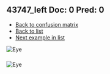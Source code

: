 ## 43747_left Doc: 0 Pred: 0
- [Back to confusion matrix](https://github.com/juliandewit/kaggle_retinopathy/blob/master/matrix.md)
- [Back to list](https://github.com/juliandewit/kaggle_retinopathy/blob/master/lists/00/list.md)
- [Next example in list](https://github.com/juliandewit/kaggle_retinopathy/blob/master/lists/00/43/43748_left.md)

![Eye](https://retinopaty.blob.core.windows.net/size1024/43747_left_0.jpeg)

### 

![Eye]()
